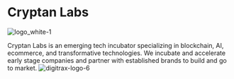# Cryptan Labs
![logo_white-1](https://user-images.githubusercontent.com/80609236/236592112-41734518-6d15-49fb-a32f-00cb81fe17ac.png)

Cryptan Labs is an emerging tech incubator specializing in blockchain, AI, ecommerce, and transformative technologies.  We incubate and accelerate early stage companies and partner with established brands to build and go to market.
![digitrax-logo-6](https://github.com/cryptanlabs/.github/assets/80609236/64ac3715-34e8-4d10-8455-5e5c804252e6)
